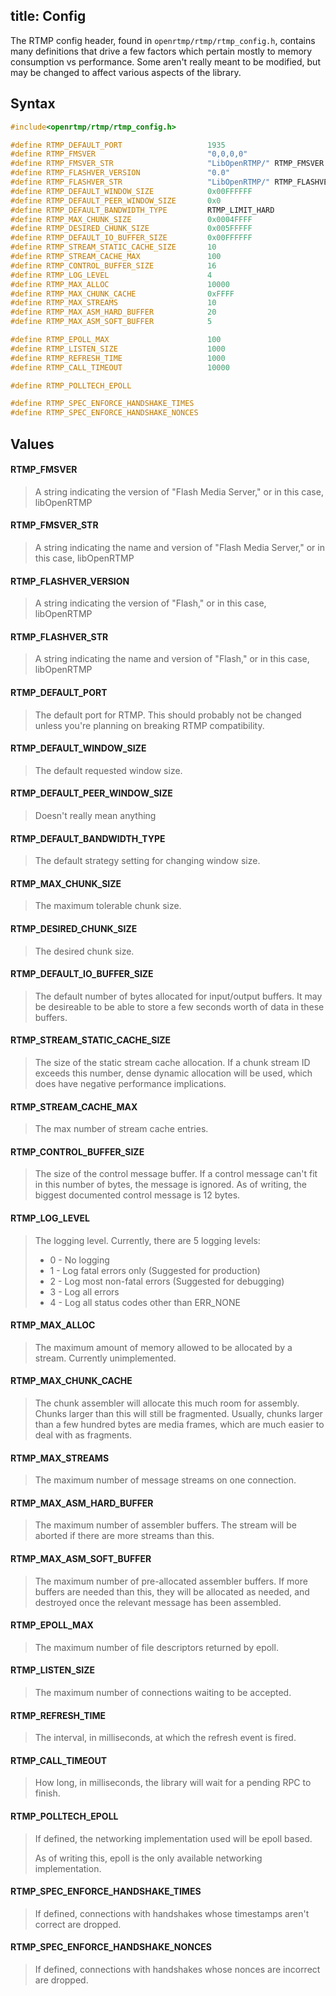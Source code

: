 title: Config
--------------------------------------

The RTMP config header, found in `openrtmp/rtmp/rtmp_config.h`, contains many definitions that drive a few factors which pertain mostly to memory consumption vs performance. Some aren't really meant to be modified, but may be changed to affect various aspects of the library.

## Syntax ##
```c
#include<openrtmp/rtmp/rtmp_config.h>

#define RTMP_DEFAULT_PORT                   1935
#define RTMP_FMSVER                         "0,0,0,0"
#define RTMP_FMSVER_STR                     "LibOpenRTMP/" RTMP_FMSVER
#define RTMP_FLASHVER_VERSION               "0.0"
#define RTMP_FLASHVER_STR                   "LibOpenRTMP/" RTMP_FLASHVER_VERSION " (compatible; FMSc/1.0)"
#define RTMP_DEFAULT_WINDOW_SIZE            0x00FFFFFF
#define RTMP_DEFAULT_PEER_WINDOW_SIZE       0x0
#define RTMP_DEFAULT_BANDWIDTH_TYPE         RTMP_LIMIT_HARD
#define RTMP_MAX_CHUNK_SIZE                 0x0004FFFF
#define RTMP_DESIRED_CHUNK_SIZE             0x005FFFFF
#define RTMP_DEFAULT_IO_BUFFER_SIZE         0x00FFFFFF
#define RTMP_STREAM_STATIC_CACHE_SIZE       10
#define RTMP_STREAM_CACHE_MAX               100
#define RTMP_CONTROL_BUFFER_SIZE            16
#define RTMP_LOG_LEVEL                      4
#define RTMP_MAX_ALLOC                      10000
#define RTMP_MAX_CHUNK_CACHE                0xFFFF
#define RTMP_MAX_STREAMS                    10
#define RTMP_MAX_ASM_HARD_BUFFER            20
#define RTMP_MAX_ASM_SOFT_BUFFER            5

#define RTMP_EPOLL_MAX                      100
#define RTMP_LISTEN_SIZE                    1000
#define RTMP_REFRESH_TIME                   1000
#define RTMP_CALL_TIMEOUT                   10000

#define RTMP_POLLTECH_EPOLL

#define RTMP_SPEC_ENFORCE_HANDSHAKE_TIMES
#define RTMP_SPEC_ENFORCE_HANDSHAKE_NONCES
```

## Values ##

#### RTMP_FMSVER ####
> A string indicating the version of "Flash Media Server," or in this case, libOpenRTMP
> 

#### RTMP_FMSVER_STR ####
> A string indicating the name and version of "Flash Media Server," or in this case, libOpenRTMP
> 

#### RTMP_FLASHVER_VERSION ####
> A string indicating the version of "Flash," or in this case, libOpenRTMP
> 

#### RTMP_FLASHVER_STR ####
> A string indicating the name and version of "Flash," or in this case, libOpenRTMP
> 

#### RTMP_DEFAULT_PORT ####
> The default port for RTMP. This should probably not be changed unless you're planning on breaking RTMP compatibility.
> 

#### RTMP_DEFAULT_WINDOW_SIZE ####
> The default requested window size.
> 

#### RTMP_DEFAULT_PEER_WINDOW_SIZE ####
> Doesn't really mean anything
> 

#### RTMP_DEFAULT_BANDWIDTH_TYPE ####
> The default strategy setting for changing window size.
> 

#### RTMP_MAX_CHUNK_SIZE ####
> The maximum tolerable chunk size.
> 

#### RTMP_DESIRED_CHUNK_SIZE ####
> The desired chunk size.
> 

#### RTMP_DEFAULT_IO_BUFFER_SIZE ####
> The default number of bytes allocated for input/output buffers. It may be desireable to be able to store a few seconds worth of data in these buffers.
> 

#### RTMP_STREAM_STATIC_CACHE_SIZE ####
> The size of the static stream cache allocation. If a chunk stream ID exceeds this number, dense dynamic allocation will be used, which does have negative performance implications.
> 

#### RTMP_STREAM_CACHE_MAX ####
> The max number of stream cache entries.
> 

#### RTMP_CONTROL_BUFFER_SIZE ####
> The size of the control message buffer. If a control message can't fit in this number of bytes, the message is ignored. As of writing, the biggest documented control message is 12 bytes.
> 

#### RTMP_LOG_LEVEL ####
> The logging level. Currently, there are 5 logging levels:
> * 0 - No logging
> * 1 - Log fatal errors only (Suggested for production)
> * 2 - Log most non-fatal errors (Suggested for debugging)
> * 3 - Log all errors
> * 4 - Log all status codes other than ERR_NONE

#### RTMP_MAX_ALLOC ####
> The maximum amount of memory allowed to be allocated by a stream. Currently unimplemented.
> 

#### RTMP_MAX_CHUNK_CACHE ####
> The chunk assembler will allocate this much room for assembly. Chunks larger than this will still be fragmented. Usually, chunks larger than a few hundred bytes are media frames, which are much easier to deal with as fragments.
> 

#### RTMP_MAX_STREAMS ####
> The maximum number of message streams on one connection.
> 

#### RTMP_MAX_ASM_HARD_BUFFER ####
> The maximum number of assembler buffers. The stream will be aborted if there are more streams than this.
> 

#### RTMP_MAX_ASM_SOFT_BUFFER ####
> The maximum number of pre-allocated assembler buffers. If more buffers are needed than this, they will be allocated as needed, and destroyed once the relevant message has been assembled.
> 

#### RTMP_EPOLL_MAX ####
> The maximum number of file descriptors returned by epoll.
> 

#### RTMP_LISTEN_SIZE ####
> The maximum number of connections waiting to be accepted.
> 

#### RTMP_REFRESH_TIME ####
> The interval, in milliseconds, at which the refresh event is fired.
> 

#### RTMP_CALL_TIMEOUT ####
> How long, in milliseconds, the library will wait for a pending RPC to finish.
> 

#### RTMP_POLLTECH_EPOLL ####
> If defined, the networking implementation used will be epoll based.
> 
> As of writing this, epoll is the only available networking implementation.

#### RTMP_SPEC_ENFORCE_HANDSHAKE_TIMES ####
> If defined, connections with handshakes whose timestamps aren't correct are dropped.
> 

#### RTMP_SPEC_ENFORCE_HANDSHAKE_NONCES ####
> If defined, connections with handshakes whose nonces are incorrect are dropped.
> 

